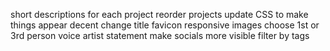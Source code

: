 short descriptions for each project
reorder projects
update CSS to make things appear decent
change title
favicon
responsive images
choose 1st or 3rd person voice
artist statement
make socials more visible
filter by tags

